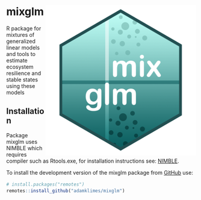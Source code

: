 # mixglm<img src="https://github.com/adamklimes/mixglm/blob/main/logo.png" align="right" width="400" alt="logo" />
R package for mixtures of generalized linear models and tools to estimate ecosystem resilience and stable states using these models 

## Installation

Package mixglm uses NIMBLE which requires compiler such as Rtools.exe, for installation instructions see: [NIMBLE](https://r-nimble.org/download). 

To install the development version of the mixglm package from [GitHub](https://github.com/) use:

``` r
# install.packages("remotes")
remotes::install_github("adamklimes/mixglm")
```
